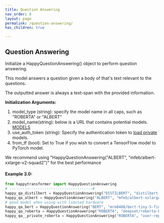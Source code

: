 ```yaml
---
title: Question Answering
nav_order: 8
layout: page
permalink: /question-answering/
has_children: true

---
```


## Question Answering 
Initialize a HappyQuestionAnswering() object to perform question answering. 

This model answers a question given a body of that's text relevant to the questions. 

The outputted answer is always a text-span with the provided information. 

**Initialization Arguments:**
1. model_type (string): specify the model name in all caps, such as "ROBERTA" or "ALBERT"
2. model_name(string): below is a URL that contains potential models. 
   [MODELS](https://huggingface.co/models?filter=question-answering)
3. use_auth_token (string): Specify the authentication token to 
   [load private](https://huggingface.co/transformers/model_sharing.html) models. 
 4. from_tf (bool): Set to True if you wish to convert a TensorFlow model to PyTorch model.

We recommend using "HappyQuestionAnswering("ALBERT", "mfeb/albert-xxlarge-v2-squad2")" for the best performance 


#### Example 3.0:
```python
from happytransformer import HappyQuestionAnswering
# --------------------------------------#
happy_qa_distilbert = HappyQuestionAnswering("DISTILBERT", "distilbert-base-cased-distilled-squad")  # default
happy_qa_albert = HappyQuestionAnswering("ALBERT", "mfeb/albert-xxlarge-v2-squad2")
# good model when using with limited hardware 
happy_qa_bert = HappyQuestionAnswering("BERT", "mrm8488/bert-tiny-5-finetuned-squadv2")
happy_qa_roberta = HappyQuestionAnswering("ROBERTA", "deepset/roberta-base-squad2")
happy_qa__private_roberta = HappyQuestionAnswering("ROBERTA", "user-repo/roberta-base-squad2", use_auth_token="123abc")

```

